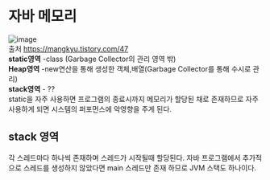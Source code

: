 # 자바 메모리 
![image](https://user-images.githubusercontent.com/96284736/216857142-6a91954f-4da0-4d91-8f83-2709b36c3375.jpg)  
출처 https://mangkyu.tistory.com/47  
**static영역**   -class  (Garbage Collector의 관리 영역 밖)  
**Heap영역**  -new연산을 통해 생성한 객체,배열(Garbage Collector를 통해 수시로 관리)  
**stack영역** -   ??  
static을 자주 사용하면 프로그램의 종료시까지 메모리가 할당된 채로 존재하므로 자주 사용하게 되면 시스템의 퍼포먼스에 악영향을 주게 된다.

## stack 영역
각 스레드마다 하나씩 존재하며 스레드가 시작될때 할당된다. 자바 프로그램에서 추가적으로 스레드를 생성하지 않았다면 main 스레드만 존재 하므로 JVM 스택도 하나이다.